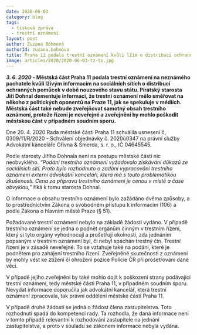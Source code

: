 ```yaml
---
date: 2020-06-03
category: blog
tags: 
  - tisková zpráva 
  - trestní oznámení
layout: post
author: Zuzana Böhmová
authorId: zuzana.bohmova
title: Praha 11 podala trestní oznámení kvůli lžím o distribuci ochranných pomůcek na sociálních sítích 
image: articles/2020/2020-06-03-tz-to.jpg
---
```


***3. 6. 2020* - Městská část Praha 11  podala trestní oznámení na neznámého pachatele kvůli lživým informacím na sociálních sítích o distribuci ochranných pomůcek v době nouzového stavu státu. Pirátský starosta Jiří Dohnal dementuje informaci, že trestní oznámení mělo směřovat na někoho z politických oponentů na Praze 11, jak se spekuluje v médiích. Městská část také nebude zveřejňovat samotný obsah trestního oznámení, protože řízení je neveřejné a zveřejnění by mohlo poškodit městskou část v případném soudním sporu.**

Dne 20. 4. 2020 Rada městské části Praha 11 schválila usnesení č, 0309/11/R/2020 - Schválení objednávky č. 2020ú0347 na právní služby Advokátní kanceláře Gřivna & Šmerda, s. r. o., IČ 04645545.

Podle starosty Jiřího Dohnala není na postupu městské části nic neobvyklého. *“Podání  trestního oznámení  vyžadovalo  získávání  důkazů ze sociálních sítí. Proto bylo rozhodnuto o zadání vypracování trestního oznámení externí advokátní kanceláří, která má s touto problematikou zkušenosti. Cena za přípravu trestního oznámení je cenou v místě a čase obvyklou,”* říká k tomu starosta Dohnal.

O  informace o obsahu trestního oznámení bylo zažádáno dvěma způsoby, a to prostřednictvím Zákona o svobodném přístupu k informacím (106) a podle Zákona o hlavním městě Praze (§ 51). 

Požadované trestní oznámení nebylo na základě žádosti vydáno. V případě trestního oznámení se jedná o podnět orgánům činným v trestním řízení, který si tyto orgány vyhodnocují a prošetřují okolnosti, zda jednáním popsaným v trestním oznámení byl, či nebyl spáchán trestný čin. Trestní řízení je v zásadě neveřejné. To se vztahuje také na podání, které je podnětem pro zahájení trestního řízení. Zveřejněné skutečnosti z oznámení by mohly vést ke ztížení či ohrožení pozice Policie ČR při prošetřování dané věci.  

V případě jejího zveřejnění by také mohlo dojít k poškození strany podávající trestní oznámení, tedy městské části Praha 11, v případném soudním sporu. Nevydat informace  doporučila jak advokátní kancelář, která trestní oznámení zpracovala, tak právní oddělení městské části Praha 11. 

V případě druhé žádosti se jedná o žádost člena zastupitelstva. Toto rozhodnutí spadá do kompetencí rady. Ta rozhodla, že daná informace není v tomto případě relevantní k rozhodování zastupitele na jednání zastupitelstva, a proto v souladu se zákonem informace nebyla vydána.


